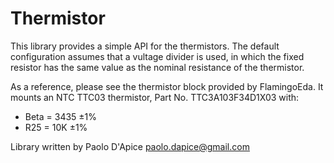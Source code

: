 Thermistor
==========

This library provides a simple API for the thermistors.
The default configuration assumes that a vultage divider is used,
in which the fixed resistor has the same value as the nominal
resistance of the thermistor.

As a reference, please see the thermistor block provided by FlamingoEda.
It mounts an NTC TTC03 thermistor, Part No. TTC3A103F34D1X03 with:

- Beta = 3435 ±1%
- R25 = 10K ±1%

Library written by Paolo D'Apice <paolo.dapice@gmail.com>

